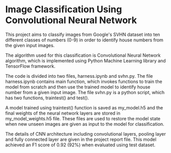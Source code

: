 # Image Classification Using Convolutional Neural Network

This project aims to classify images from Google's SVHN dataset into ten different classes of numbers (0-9) in order to identify house numbers from the given input images.

The algorithm used for this classification is Convolutional Neural Network algorithm, which is implemented using Python Machine Learning library and TensorFlow framework.

The code is divided into two files, harness.ipynb and svhn.py. The file harness.ipynb contains main function, which invokes functions to train the model from scratch and then use the trained model to identify house number from a given input image. The file svhn.py is a python script, which has two functions, traintest() and test().

A model trained using traintest() function is saved as my_model.h5 and the final weights of the neural network layers are stored in my_model_weights.h5 file. These files are used to restore the model state when new unseen images are given as input to the model for classification.

The details of CNN architecture including convolutional layers, pooling layer and fully connected layer are given in the project report file. This model achieved an F1 score of 0.92 (92%) when evaluated using test dataset.
